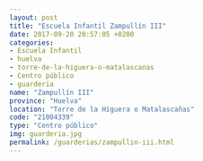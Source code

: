 ```yaml
---
layout: post
title: "Escuela Infantil Zampullín III"
date: 2017-09-20 20:57:05 +0200
categories:
- Escuela Infantil
- huelva
- torre-de-la-higuera-o-matalascanas
- Centro público
- guarderia
name: "Zampullín III"
province: "Huelva"
location: "Torre de la Higuera o Matalascañas"
code: "21004339"
type: "Centro público"
img: guarderia.jpg
permalink: /guarderias/zampullin-iii.html
---
```

